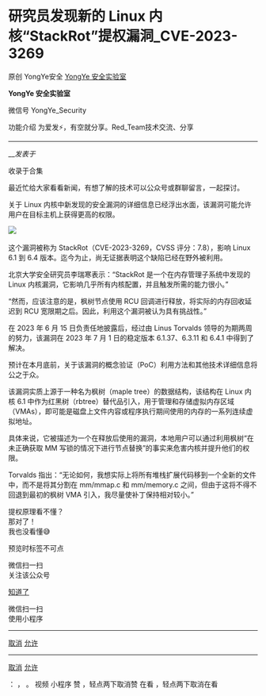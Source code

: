 #  研究员发现新的 Linux 内核“StackRot”提权漏洞_CVE-2023-3269

原创 YongYe安全 [ YongYe 安全实验室 ](javascript:void\(0\);)

**YongYe 安全实验室** ![]()

微信号 YongYe_Security

功能介绍 为爱发⚡，有空就分享。Red_Team技术交流、分享

____

___发表于_

收录于合集

  

最近忙给大家看看新闻，有想了解的技术可以公众号或群聊留言，一起探讨。

  
关于 Linux 内核中新发现的安全漏洞的详细信息已经浮出水面，该漏洞可能允许用户在目标主机上获得更高的权限。  

![](http://hk-proxy.gitwarp.com/https://raw.githubusercontent.com/tuchuang9/tc1/refs/heads/main/public/20230714174712.png)​

这个漏洞被称为 StackRot（CVE-2023-3269，CVSS 评分：7.8），影响 Linux 6.1 到 6.4
版本。迄今为止，尚无证据表明这个缺陷已经在野外被利用。  
  
北京大学安全研究员李瑞寒表示：“StackRot 是一个在内存管理子系统中发现的 Linux 内核漏洞，它影响几乎所有内核配置，并且触发所需的能力很小。”  
  
“然而，应该注意的是，枫树节点使用 RCU 回调进行释放，将实际的内存回收延迟到 RCU 宽限期之后。因此，利用这个漏洞被认为具有挑战性。”  
  
在 2023 年 6 月 15 日负责任地披露后，经过由 Linus Torvalds 领导的为期两周的努力，该漏洞在 2023 年 7 月 1
日的稳定版本 6.1.37、6.3.11 和 6.4.1 中得到了解决。  
  
预计在本月底前，关于该漏洞的概念验证（PoC）利用方法和其他技术详细信息将公之于众。  
  
该漏洞实质上源于一种名为枫树（maple tree）的数据结构，该结构在 Linux 内核 6.1
中作为红黑树（rbtree）替代品引入，用于管理和存储虚拟内存区域（VMAs），即可能是磁盘上文件内容或程序执行期间使用的内存的一系列连续虚拟地址。  
  
具体来说，它被描述为一个在释放后使用的漏洞，本地用户可以通过利用枫树“在未正确获取 MM 写锁的情况下进行节点替换”的事实来危害内核并提升他们的权限。  
  
Torvalds 指出：“无论如何，我想实际上将所有堆栈扩展代码移到一个全新的文件中，而不是将其分割在 mm/mmap.c 和 mm/memory.c
之间，但由于这将不得不回退到最初的枫树 VMA 引入，我尽量使补丁保持相对较小。”  

  
提权原理看不懂？  
那对了！  
我也没看懂😅

预览时标签不可点

微信扫一扫  
关注该公众号

[知道了](javascript:;)

微信扫一扫  
使用小程序

****

[取消](javascript:void\(0\);) [允许](javascript:void\(0\);)

****

[取消](javascript:void\(0\);) [允许](javascript:void\(0\);)

： ， 。   视频 小程序 赞 ，轻点两下取消赞 在看 ，轻点两下取消在看

